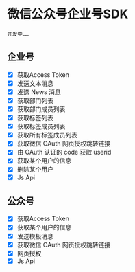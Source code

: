 # 微信公众号企业号SDK
    开发中……

## 企业号
- [x] 获取Access Token
- [x] 发送文本消息
- [x] 发送 News 消息
- [x] 获取部门列表
- [x] 获取部门成员列表
- [x] 获取标签列表
- [x] 获取标签成员列表
- [x] 获取所有标签成员列表
- [x] 获取微信 OAuth 网页授权跳转链接
- [x] 由 OAuth 认证的 code 获取 userid
- [x] 获取某个用户的信息
- [x] 删除某个用户
- [x] Js Api

## 公众号
- [x] 获取Access Token
- [x] 获取某个用户的信息
- [x] 发送模板消息
- [x] 获取微信 OAuth 网页授权跳转链接
- [x] 网页授权
- [x] Js Api
